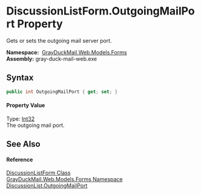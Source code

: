 DiscussionListForm.OutgoingMailPort Property
============================================
Gets or sets the outgoing mail server port.

  **Namespace:**  [GrayDuckMail.Web.Models.Forms][1]  
  **Assembly:** gray-duck-mail-web.exe

Syntax
------

```csharp
public int OutgoingMailPort { get; set; }
```

#### Property Value
Type: [Int32][2]  
 The outgoing mail port. 

See Also
--------

#### Reference
[DiscussionListForm Class][3]  
[GrayDuckMail.Web.Models.Forms Namespace][1]  
[DiscussionList.OutgoingMailPort][4]  

[1]: ../README.md
[2]: https://docs.microsoft.com/dotnet/api/system.int32
[3]: README.md
[4]: ../../GrayDuckMail.Common.Database/DiscussionList/OutgoingMailPort.md